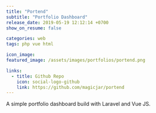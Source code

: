 ```yaml
---
title: "Portend"
subtitle: "Portfolio Dashboard"
release_date: 2019-05-19 12:12:14 +0700
show_on_resume: false

categories: web
tags: php vue html

icon_image:
featured_image: /assets/images/portfolios/portend.png

links:
  - title: Github Repo
    icon: social-logo-github
    link: https://github.com/magicjar/portend
---
```

A simple portfolio dashboard build with Laravel and Vue JS.